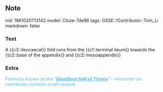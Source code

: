 ## Note
nid: 1661020713142
model: Cloze-7de96
tags: GSSE::!Contributor::Tom_Li
markdown: false

### Text
<div>
  A {{c3::ileocaecal}} fold runs from the {{c1::terminal ileum}}
  towards the {{c2::base of the appendix}} and {{c2::mesoappendix}}
</div>

### Extra
<i><font color="#4FBCFF">Formerly known as the "<b><u>bloodless
fold of Treves</u></b>" - misnomer as commonly contains small
vessels</font></i>
